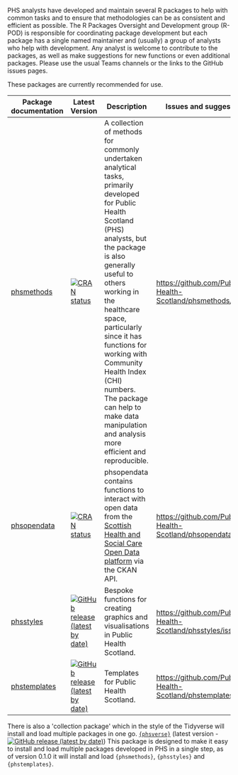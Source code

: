 PHS analysts have developed and maintain several R packages to help with common tasks and to ensure that methodologies can be as consistent and efficient as possible. The R Packages Oversight and Development group (R-POD) is responsible for coordinating package development but each package has a single named maintainer and (usually) a group of analysts who help with development. Any analyst is welcome to contribute to the packages, as well as make suggestions for new functions or even additional packages. Please use the usual Teams channels or the links to the GitHub issues pages.

These packages are currently recommended for use.

| Package documentation  | Latest Version | Description | Issues and suggestions |
|- |- |- |- |
| [phsmethods](https://public-health-scotland.github.io/phsmethods/) | [![CRAN status](https://www.r-pkg.org/badges/version/phsmethods)](https://CRAN.R-project.org/package=phsmethods)  |  A collection of methods for commonly undertaken analytical tasks, primarily developed for Public Health Scotland (PHS) analysts, but the package is also generally useful to others working in the healthcare space, particularly since it has functions for working with Community Health Index (CHI) numbers. The package can help to make data manipulation and analysis more efficient and reproducible. |  https://github.com/Public-Health-Scotland/phsmethods/issues |
| [phsopendata](https://public-health-scotland.github.io/phsopendata/) | [![CRAN status](https://www.r-pkg.org/badges/version/phsopendata)](https://CRAN.R-project.org/package=phsopendata) | phsopendata contains functions to interact with open data from the [Scottish Health and Social Care Open Data platform](https://www.opendata.nhs.scot/) via the CKAN API. | https://github.com/Public-Health-Scotland/phsopendata/issues |
| [phsstyles](https://public-health-scotland.github.io/phsstyles/) | [![GitHub release (latest by date)](https://img.shields.io/github/v/release/Public-Health-Scotland/phsstyles)](https://github.com/Public-Health-Scotland/phsstyles/releases/latest) | Bespoke functions for creating graphics and visualisations in Public Health Scotland. | https://github.com/Public-Health-Scotland/phsstyles/issues 	|
| [phstemplates](https://public-health-scotland.github.io/phstemplates/) 	| [![GitHub release (latest by date)](https://img.shields.io/github/v/release/Public-Health-Scotland/phstemplates)](https://github.com/Public-Health-Scotland/phstemplates/releases/latest) | Templates for Public Health Scotland. | https://github.com/Public-Health-Scotland/phstemplates/issues 	|

There is also a 'collection package' which in the style of the Tidyverse will install and load multiple packages in one go. [`{phsverse}`](https://github.com/Public-Health-Scotland/phsverse) (latest version - [![GitHub release (latest by date)](https://img.shields.io/github/v/release/Public-Health-Scotland/phsverse)](https://github.com/Public-Health-Scotland/phsverse/releases/latest)) This package is designed to make it easy to install and load multiple packages developed in PHS in a single step, as of version 0.1.0 it will install and load `{phsmethods}`, `{phsstyles}` and `{phstemplates}`.

